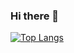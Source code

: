 ### Hi there 👋

[![Top Langs](https://github-readme-stats.vercel.app/api/top-langs/?username=LinusLinusDev)](https://github.com/anuraghazra/github-readme-stats)


<!--
**LinusLinusDev/LinusLinusDev** is a ✨ _special_ ✨ repository because its `README.md` (this file) appears on your GitHub profile.

Here are some ideas to get you started:

- 🔭 I’m currently working on ...
- 🌱 I’m currently learning ...
- 👯 I’m looking to collaborate on ...
- 🤔 I’m looking for help with ...
- 💬 Ask me about ...
- 📫 How to reach me: ...
- 😄 Pronouns: ...
- ⚡ Fun fact: ...
-->
